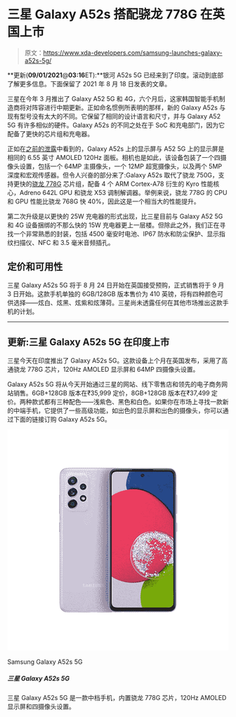 # 三星 Galaxy A52s 搭配骁龙 778G 在英国上市

> 原文：<https://www.xda-developers.com/samsung-launches-galaxy-a52s-5g/>

**更新(****09/01/2021****@****03:16****ET):**银河 A52s 5G 已经来到了印度。滚动到底部了解更多信息。下面保留了 2021 年 8 月 18 日发表的文章。

三星在今年 3 月推出了 Galaxy A52 5G 和 4G，六个月后，这家韩国智能手机制造商将对阵容进行中期更新。正如命名惯例所表明的那样，新的 Galaxy A52s 与现有型号没有太大的不同。它保留了相同的设计语言和尺寸，并与 Galaxy A52 5G 有许多相似的硬件。Galaxy A52s 的不同之处在于 SoC 和充电部门，因为它配备了更快的芯片组和充电器。

正如在[之前的泄露](https://www.xda-developers.com/samsung-galaxy-a52s-design-colors-leaked/)中看到的，Galaxy A52s 上的显示屏与 A52 5G 上的显示屏是相同的 6.55 英寸 AMOLED 120Hz 面板。相机也是如此，该设备包装了一个四摄像头设置，包括一个 64MP 主摄像头，一个 12MP 超宽摄像头，以及两个 5MP 深度和宏观传感器。但令人兴奋的部分来了:Galaxy A52s 取代了骁龙 750G，支持更快的[骁龙 778G](https://www.xda-developers.com/qualcomm-snapdragon-778g/) 芯片组，配备 4 个 ARM Cortex-A78 衍生的 Kyro 性能核心，Adreno 642L GPU 和骁龙 X53 调制解调器。举例来说，骁龙 778G 的 CPU 和 GPU 性能比骁龙 768G 快 40%，因此这是一个相当大的性能提升。

第二次升级是以更快的 25W 充电器的形式出现，比三星目前与 Galaxy A52 5G 和 4G 设备捆绑的不那么快的 15W 充电器更上一层楼。但除此之外，我们正在寻找一个非常熟悉的封装，包括 4500 毫安时电池、IP67 防水和防尘保护、显示指纹扫描仪、NFC 和 3.5 毫米音频插孔。

## 定价和可用性

三星 Galaxy A52s 5G 将于 8 月 24 日开始在英国接受预购，正式销售将于 9 月 3 日开始。这款手机单独的 6GB/128GB 版本售价为 410 英镑，将有四种颜色可供选择——炫白、炫黑、炫紫和炫薄荷。三星尚未透露任何在其他市场推出这款手机的计划。

* * *

## 更新:三星 Galaxy A52s 5G 在印度上市

三星今天在印度推出了 Galaxy A52s 5G。这款设备上个月在英国发布，采用了高通骁龙 778G 芯片，120Hz AMOLED 显示屏和 64MP 四摄像头设置。

Galaxy A52s 5G 将从今天开始通过三星的网站、线下零售店和领先的电子商务网站销售。6GB+128GB 版本在₹35,999 定价，8GB+128GB 版本在₹37,499 定价。两种款式都有三种配色——浅紫色、黑色和白色。如果你在市场上寻找一款新的中端手机，它提供了一些高级功能，如出色的显示屏和出色的摄像头，你可以通过下面的链接订购 Galaxy A52s 5G。

 <picture>![The Samsung Galaxy A52s 5G is a mid-range phone that packs a Snapdragon 778G chip, a 120Hz AMOLED display, and a quad-camera setup. ](img/45a85b55ad1a87c6af9baf19d2df914f.png)</picture> 

Samsung Galaxy A52s 5G

##### 三星 Galaxy A52s 5G

三星 Galaxy A52s 5G 是一款中档手机，内置骁龙 778G 芯片，120Hz AMOLED 显示屏和四摄像头设置。